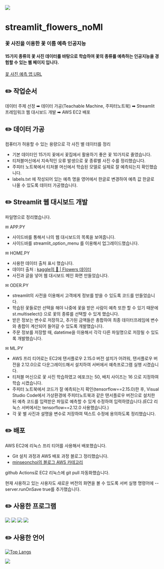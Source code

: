 <img src="https://capsule-render.vercel.app/api?type=shark&color=f1c0c0&height=150&section=header" />

# streamlit_flowers_noMl 

### 꽃 사진을 이용한 꽃 이름 예측 인공지능

#### 15가지 종류의 꽃 사진 데이터를 바탕으로 학습하여 꽃의 종류를 예측하는 인공지능을 경험할 수 있는 웹 페이지 입니다.

[꽃 사진 예측 앱 URL](http://ec2-43-200-173-72.ap-northeast-2.compute.amazonaws.com:8502/)


✏️ 작업순서
-

데이터 주제 선정 ➡︎ 데이터 가공(Teachable Machine, 주피터노트북) 
➡︎ Streamlit 프레임워크 웹 대시보드 개발 ➡︎ AWS EC2 배포




✏️ 데이터 가공
-

컴퓨터가 허용할 수 있는 용량으로 각 사진 별 데이터를 정리
- 기본 데이터인 15가지 꽃에서 꽃집에서 활용하기 좋은 꽃 10가지로 줄였습니다.
- 티처블머신에서 지속적인 오류 발생으로 꽃 종류별 사진 수를 정리했습니다.
- 주피터 노트북에서 티처블 머신에서 학습된 모델로 실제로 잘 예측되는지 확인했습니다.
- labels.txt 에 작성되어 있는 예측 명을 영어에서 한글로 변경하여 예측 값 한글로 나올 수 있도록 데이터 가공했습니다.




✏️ Streamlit 웹 대시보드 개발
-

파일명으로 정리했습니다.

✉︎ APP.PY
- 사이드바를 통해서 나의 웹 대시보드의 목록을 보여줍니다.
- 사이드바를 streamlit_option_menu 를 이용해서 업그레이드했습니다.

✉︎ HOME.PY
- 사용한 데이터 출처 표시 했습니다.
- 데이터 출처 : [kaggle의 🌸 | Flowers 데이터](https://www.kaggle.com/datasets/l3llff/flowers)
- 사진과 글을 넣어 웹 대시보드 메인 화면 만들었습니다.

✉︎ ODER.PY
- streamlit의 사전을 이용해서 고객에게 정보를 받을 수 있도록 코드를 만들었습니다.
- 학습된 꽃들로만 선택을 해야 나중에 꽃을 받은 사람이 예측 또한 할 수 있기 때문에 st.multiselect() 으로 꽃의 종류를 선택할 수 있게 했습니다.
- 받은 정보는 변수로 저장하고, 추가된 금액들은 총합하여 최종 데이터프레임에 변수와 총합이 계산되어 들어갈 수 있도록 개발했습니다.
- 주문 정보를 저장할 때, datetime을 이용해서 각각 다른 파일명으로 저장될 수 있도록 개발했습니다.

✉︎ ML.PY
- AWS 프리 티어로는 EC2에 탠서플로우 2.15.0 버전 설치가 어려워, 탠서플로우 버전을 2.12.0으로 다운그레이드해서 설치하여 서버에서 예측프로그램 실행 시켰습니다.
- 티처블 머신으로 꽃 사진 학습하였고 에포크는 50, 배치 사이즈는 16 으로 지정하여 학습 시켰습니다.
- 주피터 노트북에서 코드가 잘 예측되는지 확인(tensorflow==2.15.0)한 후, Visual Studio Code에서 가상환경에 주피터노트북과 같은 탠서플로우 버전으로 설치한 뒤 예측 코드를 입력받은 파일로 예측할 수 있게 수정하여 입력하였습니다.(EC2 리눅스 서버에서는 tensorflow==2.12.0 사용했습니다.)
- 각 꽃 별 사진과 설명을 변수로 저장하여 텍스트 수정에 용의하도록 정리했습니다.




✏️ 배포
-

AWS EC2에 리눅스 프리 티어를 사용해서 배포했습니다.
- Git 설치 과정과 AWS 배포 과정 블로그 정리했습니다.
- [minseonchoi의 블로그 AWS 카테고리](https://msdev-st.tistory.com/category/AWS)
  
github Actions로 EC2 리눅스에 git pull 자동화했습니다.

현재 사용하고 있는 사용자도 새로운 버전의 화면을 볼 수 있도록 서버 실행 명령어에 --server.runOnSave true를 추가했습니다.


✏️ 사용한 프로그램
-

<a href="https://jupyter.org/"><img src="https://img.shields.io/badge/jupyter-F37626?style=flat-square&logo=jupyter&logoColor=white"/></a>
<a href="https://streamlit.io/"><img src="https://img.shields.io/badge/streamlit-FF4B4B?style=flat-square&logo=streamlit&logoColor=white"/></a>
<a href="https://code.visualstudio.com/"><img src="https://img.shields.io/badge/visualstudiocode-007ACC?style=flat-square&logo=visualstudiocode&logoColor=white"/></a>
<a href="https://aws.amazon.com/ko/console/"><img src="https://img.shields.io/badge/amazonec2-FF9900?style=flat-square&logo=amazonec2&logoColor=000000"/></a>




✏️ 사용한 언어
-

[![Top Langs](https://github-readme-stats.vercel.app/api/top-langs/?username=minseonchoi&langs_count=8)](https://github.com/minseonchoi/github-readme-stats)


<img src="https://capsule-render.vercel.app/api?type=shark&color=f1c0c0&height=150&section=footer" />
